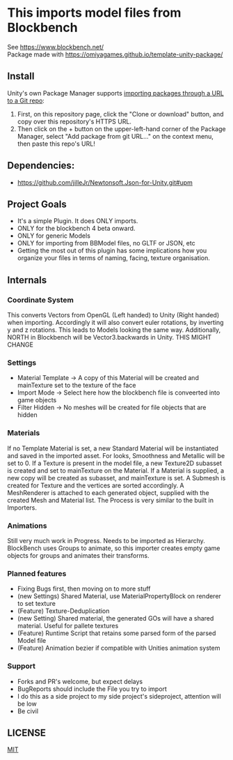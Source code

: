 # This imports model files  from Blockbench
See https://www.blockbench.net/ \
Package made with https://omiyagames.github.io/template-unity-package/
## Install

Unity's own Package Manager supports [importing packages through a URL to a Git repo](https://docs.unity3d.com/Manual/upm-ui-giturl.html):

1. First, on this repository page, click the "Clone or download" button, and copy over this repository's HTTPS URL.  
2. Then click on the + button on the upper-left-hand corner of the Package Manager, select "Add package from git URL..." on the context menu, then paste this repo's URL!

## Dependencies: 
* https://github.com/jilleJr/Newtonsoft.Json-for-Unity.git#upm

## Project Goals
- It's a simple Plugin. It does ONLY imports.
- ONLY for the blockbench 4 beta onward.
- ONLY for generic Models
- ONLY for importing from BBModel files, no GLTF or JSON, etc
- Getting the most out of this plugin has some implications how you organize your files in terms of naming, facing, texture organisation.

## Internals
### Coordinate System
This converts Vectors from OpenGL (Left handed) to Unity (Right handed) when importing.
Accordingly it will also convert euler rotations, by inverting y and z rotations. 
This leads to Models looking the same way. 
Additionally, NORTH in Blockbench will be Vector3.backwards in Unity. THIS MIGHT CHANGE

### Settings
* Material Template -> A copy of this Material will be created and mainTexture set to the texture of the face
* Import Mode -> Select here how the blockbench file is conveerted into game objects
* Filter Hidden -> No meshes will be created for file objects that are hidden

### Materials
If no Template Material is set, a new Standard Material will be instantiated and saved in the imported asset. 
For looks, Smoothness and Metallic will be set to 0. If a Texture is present in the model file, a new Texture2D subasset 
is created and set to mainTexture on the Material.
If a Material is supplied, a new copy will be created as subasset, and mainTexture is set.
A Submesh is created for Texture and the vertices are sorted accordingly.
A MeshRenderer is attached to each generated object, supplied with the created Mesh and Material list. 
The Process is very similar to the built in Importers.

### Animations
Still very much work in Progress. Needs to be imported as Hierarchy. BlockBench uses Groups
to animate, so this importer creates empty game objects for groups and animates their transforms.


### Planned features
- Fixing Bugs first, then moving on to more stuff
- (new Settings) Shared Material, use MaterialPropertyBlock on renderer to set texture
- (Feature) Texture-Deduplication
- (new Setting) Shared material, the generated GOs will have a shared material. Useful for pallete textures
- (Feature) Runtime Script that retains some parsed form of the parsed Model file
- (Feature) Animation bezier if compatible with Unities animation system

### Support
- Forks and PR's welcome, but expect delays
- BugReports should include the File you try to import
- I do this as a side project to my side project's sideproject, attention will be low
- Be civil

## LICENSE
[MIT](/LICENSE.md)
